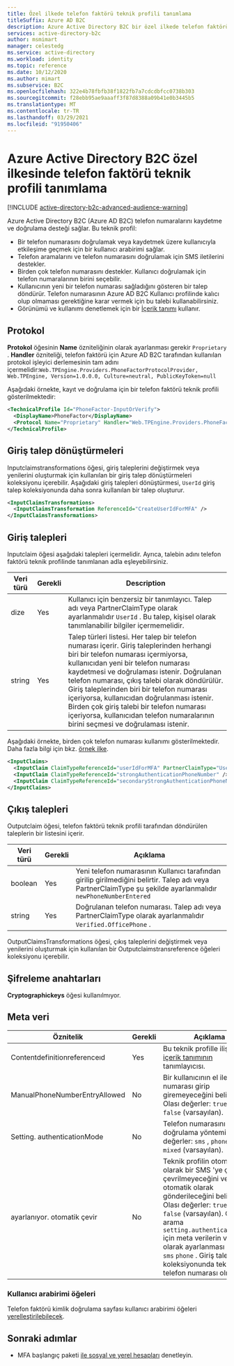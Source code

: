 ```yaml
---
title: Özel ilkede telefon faktörü teknik profili tanımlama
titleSuffix: Azure AD B2C
description: Azure Active Directory B2C bir özel ilkede telefon faktörü teknik profili tanımlayın.
services: active-directory-b2c
author: msmimart
manager: celestedg
ms.service: active-directory
ms.workload: identity
ms.topic: reference
ms.date: 10/12/2020
ms.author: mimart
ms.subservice: B2C
ms.openlocfilehash: 322e4b78fbfb38f1822fb7a7cdcdbfcc0738b303
ms.sourcegitcommit: f28ebb95ae9aaaff3f87d8388a09b41e0b3445b5
ms.translationtype: MT
ms.contentlocale: tr-TR
ms.lasthandoff: 03/29/2021
ms.locfileid: "91950406"
---
```

# <a name="define-a-phone-factor-technical-profile-in-an-azure-active-directory-b2c-custom-policy"></a>Azure Active Directory B2C özel ilkesinde telefon faktörü teknik profili tanımlama

[!INCLUDE [active-directory-b2c-advanced-audience-warning](../../includes/active-directory-b2c-advanced-audience-warning.md)]

Azure Active Directory B2C (Azure AD B2C) telefon numaralarını kaydetme ve doğrulama desteği sağlar. Bu teknik profil:

- Bir telefon numarasını doğrulamak veya kaydetmek üzere kullanıcıyla etkileşime geçmek için bir kullanıcı arabirimi sağlar.
- Telefon aramalarını ve telefon numarasını doğrulamak için SMS iletilerini destekler.
- Birden çok telefon numarasını destekler. Kullanıcı doğrulamak için telefon numaralarının birini seçebilir.  
- Kullanıcının yeni bir telefon numarası sağladığını gösteren bir talep döndürür. Telefon numarasının Azure AD B2C Kullanıcı profilinde kalıcı olup olmaması gerektiğine karar vermek için bu talebi kullanabilirsiniz.  
- Görünümü ve kullanımı denetlemek için bir [İçerik tanımı](contentdefinitions.md) kullanır.

## <a name="protocol"></a>Protokol

**Protokol** öğesinin **Name** özniteliğinin olarak ayarlanması gerekir `Proprietary` . **Handler** özniteliği, telefon faktörü için Azure AD B2C tarafından kullanılan protokol işleyici derlemesinin tam adını içermelidir:`Web.TPEngine.Providers.PhoneFactorProtocolProvider, Web.TPEngine, Version=1.0.0.0, Culture=neutral, PublicKeyToken=null`

Aşağıdaki örnekte, kayıt ve doğrulama için bir telefon faktörü teknik profili gösterilmektedir:

```xml
<TechnicalProfile Id="PhoneFactor-InputOrVerify">
  <DisplayName>PhoneFactor</DisplayName>
  <Protocol Name="Proprietary" Handler="Web.TPEngine.Providers.PhoneFactorProtocolProvider, Web.TPEngine, Version=1.0.0.0, Culture=neutral, PublicKeyToken=null" />
</TechnicalProfile>
```

## <a name="input-claims-transformations"></a>Giriş talep dönüştürmeleri

Inputclaimstransformations öğesi, giriş taleplerini değiştirmek veya yenilerini oluşturmak için kullanılan bir giriş talep dönüştürmeleri koleksiyonu içerebilir. Aşağıdaki giriş talepleri dönüştürmesi, `UserId` giriş talep koleksiyonunda daha sonra kullanılan bir talep oluşturur.

```xml
<InputClaimsTransformations>
  <InputClaimsTransformation ReferenceId="CreateUserIdForMFA" />
</InputClaimsTransformations>
```

## <a name="input-claims"></a>Giriş talepleri

Inputclaim öğesi aşağıdaki talepleri içermelidir. Ayrıca, talebin adını telefon faktörü teknik profilinde tanımlanan adla eşleyebilirsiniz. 

|  Veri türü| Gerekli | Description |
| --------- | -------- | ----------- | 
| dize| Yes | Kullanıcı için benzersiz bir tanımlayıcı. Talep adı veya PartnerClaimType olarak ayarlanmalıdır `UserId` . Bu talep, kişisel olarak tanımlanabilir bilgiler içermemelidir.|
| string| Yes | Talep türleri listesi. Her talep bir telefon numarası içerir. Giriş taleplerinden herhangi biri bir telefon numarası içermiyorsa, kullanıcıdan yeni bir telefon numarası kaydetmesi ve doğrulaması istenir. Doğrulanan telefon numarası, çıkış talebi olarak döndürülür. Giriş taleplerinden biri bir telefon numarası içeriyorsa, kullanıcıdan doğrulanması istenir. Birden çok giriş talebi bir telefon numarası içeriyorsa, kullanıcıdan telefon numaralarının birini seçmesi ve doğrulaması istenir. |

Aşağıdaki örnekte, birden çok telefon numarası kullanımı gösterilmektedir. Daha fazla bilgi için bkz. [örnek ilke](https://github.com/azure-ad-b2c/samples/tree/master/policies/mfa-add-secondarymfa).

```xml
<InputClaims>
  <InputClaim ClaimTypeReferenceId="userIdForMFA" PartnerClaimType="UserId" />
  <InputClaim ClaimTypeReferenceId="strongAuthenticationPhoneNumber" />
  <InputClaim ClaimTypeReferenceId="secondaryStrongAuthenticationPhoneNumber" />
</InputClaims>
```

## <a name="output-claims"></a>Çıkış talepleri

Outputclaim öğesi, telefon faktörü teknik profili tarafından döndürülen taleplerin bir listesini içerir.

|  Veri türü| Gerekli | Açıklama |
|  -------- | ----------- |----------- |
| boolean | Yes | Yeni telefon numarasının Kullanıcı tarafından girilip girilmediğini belirtir. Talep adı veya PartnerClaimType şu şekilde ayarlanmalıdır `newPhoneNumberEntered`|
| string| Yes | Doğrulanan telefon numarası. Talep adı veya PartnerClaimType olarak ayarlanmalıdır `Verified.OfficePhone` .|

OutputClaimsTransformations öğesi, çıkış taleplerini değiştirmek veya yenilerini oluşturmak için kullanılan bir Outputclaimstransreference öğeleri koleksiyonu içerebilir.

## <a name="cryptographic-keys"></a>Şifreleme anahtarları

**Cryptographickeys** öğesi kullanılmıyor.


## <a name="metadata"></a>Meta veri

| Öznitelik | Gerekli | Açıklama |
| --------- | -------- | ----------- |
| Contentdefinitionreferenceıd | Yes | Bu teknik profille ilişkili [içerik tanımının](contentdefinitions.md) tanımlayıcısı. |
| ManualPhoneNumberEntryAllowed| No | Bir kullanıcının el ile telefon numarası girip giremeyeceğini belirtin. Olası değerler: `true` , veya `false` (varsayılan).|
| Setting. authenticationMode | No | Telefon numarasını doğrulama yöntemi. Olası değerler: `sms` , `phone` , veya `mixed` (varsayılan).|
| ayarlanıyor. otomatik çevir| No| Teknik profilin otomatik olarak bir SMS 'ye çevrilip çevrilmeyeceğini veya otomatik olarak gönderileceğini belirtin. Olası değerler: `true` , veya `false` (varsayılan). Otomatik arama `setting.authenticationMode` için meta verilerin veya olarak ayarlanması gerekir `sms` `phone` . Giriş talep koleksiyonunda tek bir telefon numarası olmalıdır. |

### <a name="ui-elements"></a>Kullanıcı arabirimi öğeleri

Telefon faktörü kimlik doğrulama sayfası kullanıcı arabirimi öğeleri [yerelleştirilebilecek](localization-string-ids.md#phone-factor-authentication-page-user-interface-elements).

## <a name="next-steps"></a>Sonraki adımlar

- MFA başlangıç paketi [ile sosyal ve yerel hesapları](https://github.com/Azure-Samples/active-directory-b2c-custom-policy-starterpack/tree/master/SocialAndLocalAccountsWithMfa) denetleyin.
